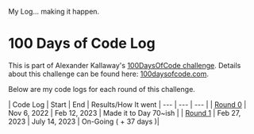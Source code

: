 <!-- markdownlint-disable MD022 MD024 MD032 MD033 -->

My Log... making it happen. 

# 100 Days of Code Log
This is part of Alexander Kallaway's [100DaysOfCode challenge](https://github.com/Kallaway/100-days-of-code). 
Details about this challenge can be found here: [100daysofcode.com](http://100daysofcode.com/).

Below are my code logs for each round of this challenge.

| Code Log | Start | End | Results/How It went
| --- | --- | --- |
| [Round 0](log0.html) | Nov 6, 2022  | Feb 12, 2023  | Made it to Day 70~ish |
| [Round 1](log1.html) | Feb 27, 2023  | July 14, 2023  | On-Going ( + 37 days )|
